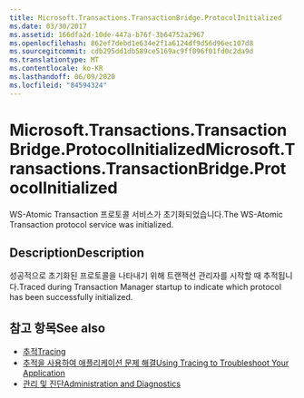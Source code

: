 ```yaml
---
title: Microsoft.Transactions.TransactionBridge.ProtocolInitialized
ms.date: 03/30/2017
ms.assetid: 166dfa2d-10de-447a-b76f-3b64752a2967
ms.openlocfilehash: 862ef7debd1e634e2f1a6124df9d56d96ec107d8
ms.sourcegitcommit: cdb295dd1db589ce5169ac9ff096f01fd0c2da9d
ms.translationtype: MT
ms.contentlocale: ko-KR
ms.lasthandoff: 06/09/2020
ms.locfileid: "84594324"
---
```

# <a name="microsofttransactionstransactionbridgeprotocolinitialized"></a><span data-ttu-id="556c0-102">Microsoft.Transactions.TransactionBridge.ProtocolInitialized</span><span class="sxs-lookup"><span data-stu-id="556c0-102">Microsoft.Transactions.TransactionBridge.ProtocolInitialized</span></span>
<span data-ttu-id="556c0-103">WS-Atomic Transaction 프로토콜 서비스가 초기화되었습니다.</span><span class="sxs-lookup"><span data-stu-id="556c0-103">The WS-Atomic Transaction protocol service was initialized.</span></span>  
  
## <a name="description"></a><span data-ttu-id="556c0-104">Description</span><span class="sxs-lookup"><span data-stu-id="556c0-104">Description</span></span>  
 <span data-ttu-id="556c0-105">성공적으로 초기화된 프로토콜을 나타내기 위해 트랜잭션 관리자를 시작할 때 추적됩니다.</span><span class="sxs-lookup"><span data-stu-id="556c0-105">Traced during Transaction Manager startup to indicate which protocol has been successfully initialized.</span></span>  
  
## <a name="see-also"></a><span data-ttu-id="556c0-106">참고 항목</span><span class="sxs-lookup"><span data-stu-id="556c0-106">See also</span></span>

- [<span data-ttu-id="556c0-107">추적</span><span class="sxs-lookup"><span data-stu-id="556c0-107">Tracing</span></span>](index.md)
- [<span data-ttu-id="556c0-108">추적을 사용하여 애플리케이션 문제 해결</span><span class="sxs-lookup"><span data-stu-id="556c0-108">Using Tracing to Troubleshoot Your Application</span></span>](using-tracing-to-troubleshoot-your-application.md)
- [<span data-ttu-id="556c0-109">관리 및 진단</span><span class="sxs-lookup"><span data-stu-id="556c0-109">Administration and Diagnostics</span></span>](../index.md)

